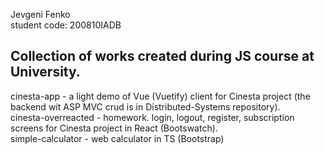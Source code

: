 Jevgeni Fenko    
student code: 200810IADB

## Collection of works created during JS course at University.

cinesta-app - a light demo of Vue (Vuetify) client for Cinesta project (the backend wit ASP MVC crud is in Distributed-Systems repository).  
cinesta-overreacted - homework. login, logout, register, subscription screens for Cinesta project in React (Bootswatch).  
simple-calculator - web calculator in TS (Bootstrap)
